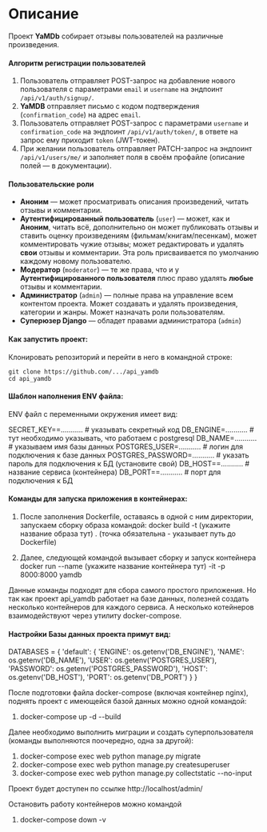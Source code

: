 # Описание
Проект **YaMDb** собирает отзывы пользователей на различные произведения.

#### Алгоритм регистрации пользователей
1. Пользователь отправляет POST-запрос на добавление нового пользователя с параметрами `email` и `username` на эндпоинт `/api/v1/auth/signup/`.
2. **YaMDB** отправляет письмо с кодом подтверждения (`confirmation_code`) на адрес  `email`.
3. Пользователь отправляет POST-запрос с параметрами `username` и `confirmation_code` на эндпоинт `/api/v1/auth/token/`, в ответе на запрос ему приходит `token` (JWT-токен).
4. При желании пользователь отправляет PATCH-запрос на эндпоинт `/api/v1/users/me/` и заполняет поля в своём профайле (описание полей — в документации).

#### Пользовательские роли
- **Аноним** — может просматривать описания произведений, читать отзывы и комментарии.
- **Аутентифицированный пользователь** (`user`) — может, как и **Аноним**, читать всё, дополнительно он может публиковать отзывы и ставить оценку произведениям (фильмам/книгам/песенкам), может комментировать чужие отзывы; может редактировать и удалять **свои** отзывы и комментарии. Эта роль присваивается по умолчанию каждому новому пользователю.
- **Модератор** (`moderator`) — те же права, что и у **Аутентифицированного пользователя** плюс право удалять **любые** отзывы и комментарии.
- **Администратор** (`admin`) — полные права на управление всем контентом проекта. Может создавать и удалять произведения, категории и жанры. Может назначать роли пользователям. 
- **Суперюзер Django** — обладет правами администратора (`admin`)


#### Как запустить проект:

Клонировать репозиторий и перейти в него в командной строке:

```
git clone https://github.com/.../api_yamdb
cd api_yamdb
```

#### Шаблон наполнения ENV файла:

ENV файл с переменными окружения имеет вид:

SECRET_KEY==........... # указывать секретный код
DB_ENGINE=........... # тут необходимо указывать, что работаем с postgresql
DB_NAME=........... # указываем имя базы данных
POSTGRES_USER=........... # логин для подключения к базе данных
POSTGRES_PASSWORD=........... # указать пароль для подключения к БД (установите свой)
DB_HOST==........... # название сервиса (контейнера)
DB_PORT==........... # порт для подключения к БД


#### Команды для запуска приложения в контейнерах:

1. После заполнения Dockerfile, оставаясь в одной с ним директории, запускаем сборку образа командой:
docker build -t (укажите название образа тут) . (точка обязательна - указывает путь до Dockerfile)

2. Далее, следующей командой вызывает сборку и запуск контейнера
docker run --name (укажите название контейнера тут) -it -p 8000:8000 yamdb

Данные команды подходят для сбора самого простого приложения. Но так как проект api_yamdb работает
на базе данных, полезней создать несколько контейнеров для каждого сервиса. А несколько котейнеров 
взаимодействуют через утилиту docker-compose.

#### Настройки Базы данных проекта примут вид:

DATABASES = {
    'default': {
        'ENGINE': os.getenv('DB_ENGINE'),
        'NAME': os.getenv('DB_NAME'),
        'USER': os.getenv('POSTGRES_USER'),
        'PASSWORD': os.getenv('POSTGRES_PASSWORD'),
        'HOST': os.getenv('DB_HOST'),
        'PORT': os.getenv('DB_PORT')
    }
}

После подготовки файла docker-compose (включая контейнер nginx), поднять проект с 
имеющейся базой данных можно одной командой:

1. docker-compose up -d --build

Далее необходимо выполнить миграции и создать суперпользователя 
(команды выполняются поочередно, одна за другой):

1. docker-compose exec web python manage.py migrate
2. docker-compose exec web python manage.py createsuperuser
3. docker-compose exec web python manage.py collectstatic --no-input

Проект будет доступен по ссылке http://localhost/admin/

Остановить работу контейнеров можно командой 

1. docker-compose down -v
